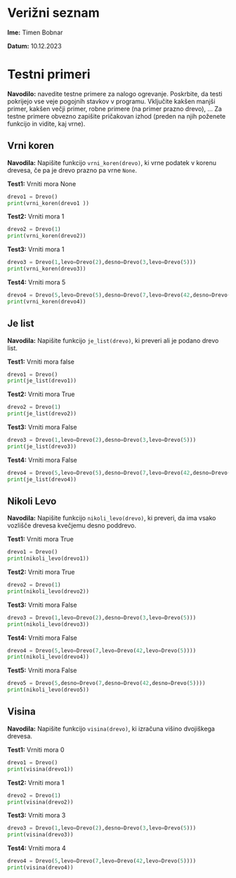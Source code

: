 # Verižni seznam

**Ime:** Timen Bobnar

**Datum:** 10.12.2023


# Testni primeri

**Navodilo:** navedite testne primere za nalogo ogrevanje. Poskrbite, da testi pokrijejo vse veje pogojnih stavkov v programu. Vključite kakšen manjši primer, kakšen večji primer, robne primere (na primer prazno drevo), ... Za testne primere obvezno zapišite pričakovan izhod (preden na njih poženete funkcijo in vidite, kaj vrne).


## Vrni koren
**Navodila:** Napišite funkcijo `vrni_koren(drevo)`, ki vrne podatek v korenu drevesa, če pa je drevo prazno pa vrne `None`.

**Test1:**
Vrniti mora None
```Python
drevo1 = Drevo()
print(vrni_koren(drevo1 ))
```
**Test2:**
Vrniti mora 1
```Python
drevo2 = Drevo(1)
print(vrni_koren(drevo2))
```
**Test3:**
Vrniti mora 1
```Python
drevo3 = Drevo(1,levo=Drevo(2),desno=Drevo(3,levo=Drevo(5)))
print(vrni_koren(drevo3))
```
**Test4:**
Vrniti mora 5
```Python
drevo4 = Drevo(5,levo=Drevo(5),desno=Drevo(7,levo=Drevo(42,desno=Drevo(5))))
print(vrni_koren(drevo4))
```
## Je list
**Navodila:** Napišite funkcijo `je_list(drevo)`, ki preveri ali je podano drevo list.

**Test1:**
Vrniti mora false
```Python
drevo1 = Drevo()
print(je_list(drevo1))
```
**Test2:**
Vrniti mora True
```Python
drevo2 = Drevo(1)
print(je_list(drevo2))
```
**Test3:**
Vrniti mora False
```Python
drevo3 = Drevo(1,levo=Drevo(2),desno=Drevo(3,levo=Drevo(5)))
print(je_list(drevo3))
```
**Test4:**
Vrniti mora False
```Python
drevo4 = Drevo(5,levo=Drevo(5),desno=Drevo(7,levo=Drevo(42,desno=Drevo(5))))
print(je_list(drevo4))
```
## Nikoli Levo
**Navodila:** Napišite funkcijo `nikoli_levo(drevo)`, ki preveri, da ima vsako vozlišče drevesa kvečjemu desno poddrevo.

**Test1:**
Vrniti mora True
```Python
drevo1 = Drevo()
print(nikoli_levo(drevo1))
```
**Test2:**
Vrniti mora True
```Python
drevo2 = Drevo(1)
print(nikoli_levo(drevo2))
```
**Test3:**
Vrniti mora False
```Python
drevo3 = Drevo(1,levo=Drevo(2),desno=Drevo(3,levo=Drevo(5)))
print(nikoli_levo(drevo3))
```
**Test4:**
Vrniti mora False
```Python
drevo4 = Drevo(5,levo=Drevo(7,levo=Drevo(42,levo=Drevo(5))))
print(nikoli_levo(drevo4))
```
**Test5:**
Vrniti mora False
```Python
drevo5 = Drevo(5,desno=Drevo(7,desno=Drevo(42,desno=Drevo(5))))
print(nikoli_levo(drevo5))
```

## Visina
**Navodila:** Napišite funkcijo `visina(drevo)`, ki izračuna višino dvojiškega drevesa.

**Test1:**
Vrniti mora 0
```Python
drevo1 = Drevo()
print(visina(drevo1))
```
**Test2:**
Vrniti mora 1
```Python
drevo2 = Drevo(1)
print(visina(drevo2))
```
**Test3:**
Vrniti mora 3
```Python
drevo3 = Drevo(1,levo=Drevo(2),desno=Drevo(3,levo=Drevo(5)))
print(visina(drevo3))
```
**Test4:**
Vrniti mora 4
```Python
drevo4 = Drevo(5,levo=Drevo(7,levo=Drevo(42,levo=Drevo(5))))
print(visina(drevo4))
```
